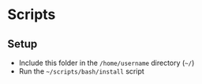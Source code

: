 # Scripts

## Setup

- Include this folder in the `/home/username` directory (`~/`)
- Run the `~/scripts/bash/install` script
